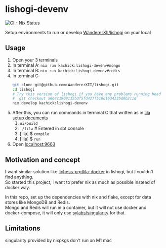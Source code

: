 # lishogi-devenv

[![CI - Nix Status](https://github.com/kachick/lishogi-devenv/actions/workflows/ci-nix.yml/badge.svg?branch=main)](https://github.com/kachick/lishogi-devenv/actions/workflows/ci-nix.yml?query=branch%3Amain+)

Setup environments to run or develop [WandererXII/lishogi](https://github.com/WandererXII/lishogi) on your local

## Usage

1. Open your 3 terminals
1. In terminal A: `nix run kachick:lishogi-devenv#mongo`
1. In terminal B: `nix run kachick:lishogi-devenv#redis`
1. In terminal C:
   ```bash
   git clone git@github.com:WandererXII/lishogi.git
   cd lishogi
   # Try this version of lishogi if you have any problems running head.
   # `git checkout a664c1909115b3f5fd427f510d1634335d0b2c1d`
   nix develop kachick:lishogi-devenv
   ```
1. After this, you can run commands in terminal C that written as in [lila setup documents](https://github.com/lichess-org/lila/wiki/Lichess-Development-Onboarding)
   1. `ui/build`
   1. `./lila` # Entered in sbt console
   1. [lila] $ `compile`
   1. [lila] $ `run`
1. Open [localhost:9663](http://localhost:9663/)

## Motivation and concept

I want similar solution like [lichess-org/lila-docker](https://github.com/lichess-org/lila-docker) in lishogi, but I couldn't find anything.\
So started this project, I want to prefer nix as much as possible instead of docker way.

In this repo, set up the dependencies with nix and flake, except for data stores like MongoDB and Redis.\
Mongo and Redis will run in a container, but it will not use docker and docker-compose, it will only use [sylabs/singularity](https://github.com/sylabs/singularity) for that.

## Limitations

singularity provided by nixpkgs don't run on M1 mac
